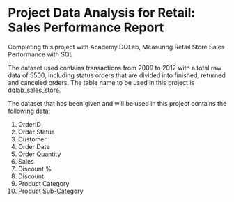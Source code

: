 # Project Data Analysis for Retail: Sales Performance Report
Completing this project with Academy DQLab, Measuring Retail Store Sales Performance with SQL

The dataset used contains transactions from 2009 to 2012 with a total raw data of 5500, including status orders that are divided into finished, returned and canceled orders.
The table name to be used in this project is dqlab_sales_store.

The dataset that has been given and will be used in this project contains the following data:
1.	OrderID
2.	Order Status
3.	Customer
4.	Order Date
5.	Order Quantity
6.	Sales
7.	Discount %
8.	Discount
9.	Product Category
10.	Product Sub-Category
